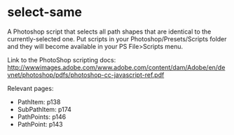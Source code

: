 select-same
===========

A Photoshop script that selects all path shapes that are identical to the currently-selected one. Put scripts in your Photoshop/Presets/Scripts folder and they will become available in your PS File>Scripts menu.

Link to the PhotoShop scripting docs:
http://wwwimages.adobe.com/www.adobe.com/content/dam/Adobe/en/devnet/photoshop/pdfs/photoshop-cc-javascript-ref.pdf

Relevant pages:
- PathItem: p138
- SubPathItem: p174
- PathPoints: p146
- PathPoint: p143
